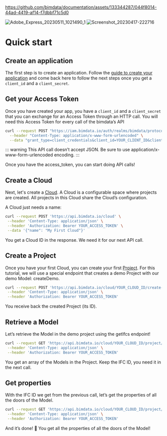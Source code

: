 

https://github.com/bimdata/documentation/assets/133344287/044f8014-44ad-4419-af14-f7dbbf71c5d0

![Adobe_Express_20230511_1021490_1](https://github.com/bimdata/documentation/assets/133344287/9dd48e3a-79e4-4338-8c8e-b824ecee5ad4)
![Screenshot_20230417-222716](https://github.com/bimdata/documentation/assets/133344287/058412b1-5004-4061-ab0b-6116e6b0be71)
# Quick start

## Create an application

The first step is to create an application. Follow the [guide to create your application](/api/guides/application.html#how-to-create-your-application-on-bimdata-connect) and come back here to follow the next steps once you get a `client_id` and a `client_secret`.

## Get your Access Token

Once you have created your app, you have a `client_id` and a `client_secret` that you can exchange for an Access Token through an HTTP call. You will need this Access Token for every call of the bimdata’s API

```bash
curl --request POST "https://iam.bimdata.io/auth/realms/bimdata/protocol/openid-connect/token" \
  --header "Content-Type: application/x-www-form-urlencoded" \
  --data "grant_type=client_credentials&client_id=YOUR_CLIENT_ID&client_secret=YOUR_CLIENT_SECRET"
```

::: warning
This API call doesn’t accept JSON.
Be sure to use application/x-www-form-urlencoded encoding.
:::

Once you have the access_token, you can start doing API calls!

## Create a Cloud

Next, let's create a [Cloud](/api/introduction/concepts.html#cloud). A Cloud is a configurable space where projects are created. All projects in this Cloud share the Cloud’s configuration.

A Cloud just needs a name:

```bash
curl --request POST 'https://api.bimdata.io/cloud' \
 --header 'Content-Type: application/json' \
 --header 'Authorization: Bearer YOUR_ACCESS_TOKEN' \
 --data '{"name": "My First Cloud"}'
```

You get a Cloud ID in the response. We need it for our next API call.

## Create a Project

Once you have your first Cloud, you can create your first [Project](/api/introduction/concepts.html#project). For this tutorial, we will use a special endpoint that creates a demo Project with our demo Model: createDemo.

```bash
curl --request POST 'https://api.bimdata.io/cloud/YOUR_CLOUD_ID/create-demo' \
 --header 'Content-Type: application/json' \
 --header 'Authorization: Bearer YOUR_ACCESS_TOKEN'
```

You receive back the created Project (its ID).

## Retrieve a Model

Let’s retrieve the Model in the demo project using the getIfcs endpoint!

```bash
curl --request GET 'https://api.bimdata.io/cloud/YOUR_CLOUD_ID/project/YOUR_PROJECT_ID/ifc' \
 --header 'Content-Type: application/json' \
 --header 'Authorization: Bearer YOUR_ACCESS_TOKEN'
```

You get an array of the Models in the Project. Keep the IFC ID, you need it in the next call.

## Get properties

With the IFC ID we get from the previous call, let’s get the properties of all the doors of the Model.

```bash
curl --request GET 'https://api.bimdata.io/cloud/YOUR_CLOUD_ID/project/YOUR_PROJECT_ID/ifc/YOUR_IFC_ID/element/simple?type=IfcDoor' \
 --header 'Content-Type: application/json' \
 --header 'Authorization: Bearer YOUR_ACCESS_TOKEN'
```

And it’s done! :tada:
You get all the properties of all the doors of the Model!
